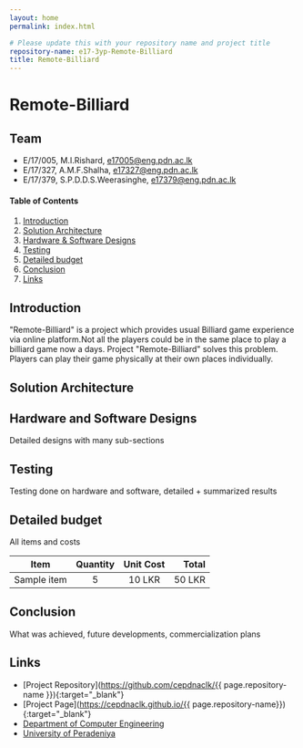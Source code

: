 ```yaml
---
layout: home
permalink: index.html

# Please update this with your repository name and project title
repository-name: e17-3yp-Remote-Billiard
title: Remote-Billiard
---
```


[comment]: # "This is the standard layout for the project, but you can clean this and use your own template"

# Remote-Billiard



## Team
-  E/17/005, M.I.Rishard, [e17005@eng.pdn.ac.lk](mailto:name@email.com)
-  E/17/327, A.M.F.Shalha, [e17327@eng.pdn.ac.lk](mailto:name@email.com)
-  E/17/379, S.P.D.D.S.Weerasinghe, [e17379@eng.pdn.ac.lk](mailto:name@email.com)

<!-- Image (photo/drawing of the final hardware) should be here -->

<!-- This is a sample image, to show how to add images to your page. To learn more options, please refer [this](https://projects.ce.pdn.ac.lk/docs/faq/how-to-add-an-image/) -->

<!-- ![Sample Image](./images/sample.png) -->

#### Table of Contents
1. [Introduction](#introduction)
2. [Solution Architecture](#solution-architecture )
3. [Hardware & Software Designs](#hardware-and-software-designs)
4. [Testing](#testing)
5. [Detailed budget](#detailed-budget)
6. [Conclusion](#conclusion)
7. [Links](#links)

## Introduction

"Remote-Billiard" is a project which provides usual Billiard game experience via online platform.Not all the players could be in the same place to play a billiard game now a days. Project "Remote-Billiard" solves this problem. Players can play their game physically at their own places individually.


## Solution Architecture


## Hardware and Software Designs

Detailed designs with many sub-sections

## Testing

Testing done on hardware and software, detailed + summarized results

## Detailed budget

All items and costs

| Item          | Quantity  | Unit Cost  | Total  |
| ------------- |:---------:|:----------:|-------:|
| Sample item   | 5         | 10 LKR     | 50 LKR |

## Conclusion

What was achieved, future developments, commercialization plans

## Links

- [Project Repository](https://github.com/cepdnaclk/{{ page.repository-name }}){:target="_blank"}
- [Project Page](https://cepdnaclk.github.io/{{ page.repository-name}}){:target="_blank"}
- [Department of Computer Engineering](http://www.ce.pdn.ac.lk/)
- [University of Peradeniya](https://eng.pdn.ac.lk/)

[//]: # (Please refer this to learn more about Markdown syntax)
[//]: # (https://github.com/adam-p/markdown-here/wiki/Markdown-Cheatsheet)
